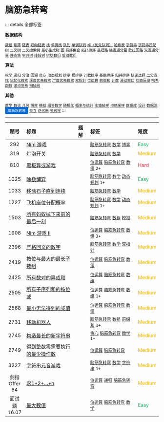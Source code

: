 # 脑筋急转弯

::: details 全部标签

**数据结构**

[`数组`](/outline/tag/array.md) [`矩阵`](/outline/tag/matrix.md) [`链表`](/outline/tag/linked-list.md) [`双向链表`](/outline/tag/doubly-linked-list.md) [`栈`](/outline/tag/stack.md) [`单调栈`](/outline/tag/monotonic-stack.md) [`队列`](/outline/tag/queue.md) [`单调队列`](/outline/tag/monotonic-queue.md) [`堆（优先队列）`](/outline/tag/heap-priority-queue.md) [`哈希表`](/outline/tag/hash-table.md) [`字符串`](/outline/tag/string.md) [`字符串匹配`](/outline/tag/string-matching.md) [`树`](/outline/tag/tree.md) [`二叉树`](/outline/tag/binary-tree.md) [`二叉搜索树`](/outline/tag/binary-search-tree.md) [`最小生成树`](/outline/tag/minimum-spanning-tree.md) [`图`](/outline/tag/graph.md) [`有序集合`](/outline/tag/ordered-set.md) [`拓扑排序`](/outline/tag/topological-sort.md) [`最短路`](/outline/tag/shortest-path.md) [`强连通分量`](/outline/tag/strongly-connected-component.md) [`欧拉回路`](/outline/tag/eulerian-circuit.md) [`双连通分量`](/outline/tag/biconnected-component.md) [`并查集`](/outline/tag/union-find.md) [`字典树`](/outline/tag/trie.md) [`线段树`](/outline/tag/segment-tree.md) [`树状数组`](/outline/tag/binary-indexed-tree.md) [`后缀数组`](/outline/tag/suffix-array.md)

**算法**

[`枚举`](/outline/tag/enumeration.md) [`递归`](/outline/tag/recursion.md) [`分治`](/outline/tag/divide-and-conquer.md) [`回溯`](/outline/tag/backtracking.md) [`贪心`](/outline/tag/greedy.md) [`动态规划`](/outline/tag/dynamic-programming.md) [`排序`](/outline/tag/sorting.md) [`桶排序`](/outline/tag/bucket-sort.md) [`计数排序`](/outline/tag/counting-sort.md) [`基数排序`](/outline/tag/radix-sort.md) [`归并排序`](/outline/tag/merge-sort.md) [`快速选择`](/outline/tag/quickselect.md) [`二分查找`](/outline/tag/binary-search.md) [`记忆化搜索`](/outline/tag/memoization.md) [`深度优先搜索`](/outline/tag/depth-first-search.md) [`广度优先搜索`](/outline/tag/breadth-first-search.md) [`双指针`](/outline/tag/two-pointers.md) [`位运算`](/outline/tag/bit-manipulation.md) [`前缀和`](/outline/tag/prefix-sum.md) [`计数`](/outline/tag/counting.md) [`滑动窗口`](/outline/tag/sliding-window.md) [`状态压缩`](/outline/tag/bitmask.md) [`哈希函数`](/outline/tag/hash-function.md) [`滚动哈希`](/outline/tag/rolling-hash.md) [`扫描线`](/outline/tag/line-sweep.md)

**其他**

[`数学`](/outline/tag/math.md) [`数论`](/outline/tag/number-theory.md) [`几何`](/outline/tag/geometry.md) [`博弈`](/outline/tag/game-theory.md) [`模拟`](/outline/tag/simulation.md) [`组合数学`](/outline/tag/combinatorics.md) [`随机化`](/outline/tag/randomized.md) [`概率与统计`](/outline/tag/probability-and-statistics.md) [`水塘抽样`](/outline/tag/reservoir-sampling.md) [`拒绝采样`](/outline/tag/rejection-sampling.md) [`数据库`](/outline/tag/database.md) [`设计`](/outline/tag/design.md) [`数据流`](/outline/tag/data-stream.md) <span class="blue">脑筋急转弯</span> [`交互`](/outline/tag/interactive.md) [`迭代器`](/outline/tag/iterator.md) [`多线程`](/outline/tag/concurrency.md)
:::

---

<!-- prettier-ignore -->
| 题号 | 标题 | 题解 | 标签 | 难度 |
| :------: | :------ | :------: | :------ | :------ |
| 292 | [Nim 游戏](https://leetcode.com/problems/nim-game) |  |  [`脑筋急转弯`](/outline/tag/brainteaser.md) [`数学`](/outline/tag/math.md) [`博弈`](/outline/tag/game-theory.md) | <font color=#15bd66>Easy</font> |
| 319 | [灯泡开关](https://leetcode.com/problems/bulb-switcher) |  |  [`脑筋急转弯`](/outline/tag/brainteaser.md) [`数学`](/outline/tag/math.md) | <font color=#ffb800>Medium</font> |
| 810 | [黑板异或游戏](https://leetcode.com/problems/chalkboard-xor-game) |  |  [`位运算`](/outline/tag/bit-manipulation.md) [`脑筋急转弯`](/outline/tag/brainteaser.md) [`数组`](/outline/tag/array.md) `2+` | <font color=#ff334b>Hard</font> |
| 1025 | [除数博弈](https://leetcode.com/problems/divisor-game) |  |  [`脑筋急转弯`](/outline/tag/brainteaser.md) [`数学`](/outline/tag/math.md) [`动态规划`](/outline/tag/dynamic-programming.md) `1+` | <font color=#15bd66>Easy</font> |
| 1033 | [移动石子直到连续](https://leetcode.com/problems/moving-stones-until-consecutive) |  |  [`脑筋急转弯`](/outline/tag/brainteaser.md) [`数学`](/outline/tag/math.md) | <font color=#ffb800>Medium</font> |
| 1227 | [飞机座位分配概率](https://leetcode.com/problems/airplane-seat-assignment-probability) |  |  [`脑筋急转弯`](/outline/tag/brainteaser.md) [`数学`](/outline/tag/math.md) [`动态规划`](/outline/tag/dynamic-programming.md) `1+` | <font color=#ffb800>Medium</font> |
| 1503 | [所有蚂蚁掉下来前的最后一刻](https://leetcode.com/problems/last-moment-before-all-ants-fall-out-of-a-plank) |  |  [`脑筋急转弯`](/outline/tag/brainteaser.md) [`数组`](/outline/tag/array.md) [`模拟`](/outline/tag/simulation.md) | <font color=#ffb800>Medium</font> |
| 1908 | [Nim 游戏 II](https://leetcode.com/problems/game-of-nim) |  |  [`位运算`](/outline/tag/bit-manipulation.md) [`脑筋急转弯`](/outline/tag/brainteaser.md) [`数组`](/outline/tag/array.md) `3+` | <font color=#ffb800>Medium</font> |
| 2396 | [严格回文的数字](https://leetcode.com/problems/strictly-palindromic-number) |  |  [`脑筋急转弯`](/outline/tag/brainteaser.md) [`数学`](/outline/tag/math.md) [`双指针`](/outline/tag/two-pointers.md) | <font color=#ffb800>Medium</font> |
| 2419 | [按位与最大的最长子数组](https://leetcode.com/problems/longest-subarray-with-maximum-bitwise-and) |  |  [`位运算`](/outline/tag/bit-manipulation.md) [`脑筋急转弯`](/outline/tag/brainteaser.md) [`数组`](/outline/tag/array.md) | <font color=#ffb800>Medium</font> |
| 2425 | [所有数对的异或和](https://leetcode.com/problems/bitwise-xor-of-all-pairings) |  |  [`位运算`](/outline/tag/bit-manipulation.md) [`脑筋急转弯`](/outline/tag/brainteaser.md) [`数组`](/outline/tag/array.md) | <font color=#ffb800>Medium</font> |
| 2505 | [所有子序列和的按位或](https://leetcode.com/problems/bitwise-or-of-all-subsequence-sums) |  |  [`位运算`](/outline/tag/bit-manipulation.md) [`脑筋急转弯`](/outline/tag/brainteaser.md) [`数组`](/outline/tag/array.md) `1+` | <font color=#ffb800>Medium</font> |
| 2568 | [最小无法得到的或值](https://leetcode.com/problems/minimum-impossible-or) |  |  [`位运算`](/outline/tag/bit-manipulation.md) [`脑筋急转弯`](/outline/tag/brainteaser.md) [`数组`](/outline/tag/array.md) | <font color=#ffb800>Medium</font> |
| 2731 | [移动机器人](https://leetcode.com/problems/movement-of-robots) |  |  [`脑筋急转弯`](/outline/tag/brainteaser.md) [`数组`](/outline/tag/array.md) [`前缀和`](/outline/tag/prefix-sum.md) `1+` | <font color=#ffb800>Medium</font> |
| 2745 | [构造最长的新字符串](https://leetcode.com/problems/construct-the-longest-new-string) |  |  [`贪心`](/outline/tag/greedy.md) [`脑筋急转弯`](/outline/tag/brainteaser.md) [`数学`](/outline/tag/math.md) `1+` | <font color=#ffb800>Medium</font> |
| 2749 | [得到整数零需要执行的最少操作数](https://leetcode.com/problems/minimum-operations-to-make-the-integer-zero) |  |  [`位运算`](/outline/tag/bit-manipulation.md) [`脑筋急转弯`](/outline/tag/brainteaser.md) | <font color=#ffb800>Medium</font> |
| 3227 | [字符串元音游戏](https://leetcode.com/problems/vowels-game-in-a-string) |  |  [`脑筋急转弯`](/outline/tag/brainteaser.md) [`数学`](/outline/tag/math.md) [`字符串`](/outline/tag/string.md) `1+` | <font color=#ffb800>Medium</font> |
| 剑指 Offer 64 | [求1+2+…+n](https://leetcode.cn/problems/qiu-12n-lcof) |  |  [`位运算`](/outline/tag/bit-manipulation.md) [`递归`](/outline/tag/recursion.md) [`脑筋急转弯`](/outline/tag/brainteaser.md) | <font color=#ffb800>Medium</font> |
| 面试题 16.07 | [最大数值](https://leetcode.cn/problems/maximum-lcci) |  |  [`位运算`](/outline/tag/bit-manipulation.md) [`脑筋急转弯`](/outline/tag/brainteaser.md) [`数学`](/outline/tag/math.md) | <font color=#15bd66>Easy</font> |

<style>
.blue {
    background-color: #096dd9;
    padding: 0.25rem 0.5rem;
    margin: 0;
    font-size: 0.85em;
    border-radius: 3px;
    color: white;
    font-weight: 500;
}
table th:first-of-type { width: 10%; }
table th:nth-of-type(2) { width: 35%; }
table th:nth-of-type(3) { width: 10%; }
table th:nth-of-type(4) { width: 35%; }
table th:nth-of-type(5) { width: 10%; }
</style>
